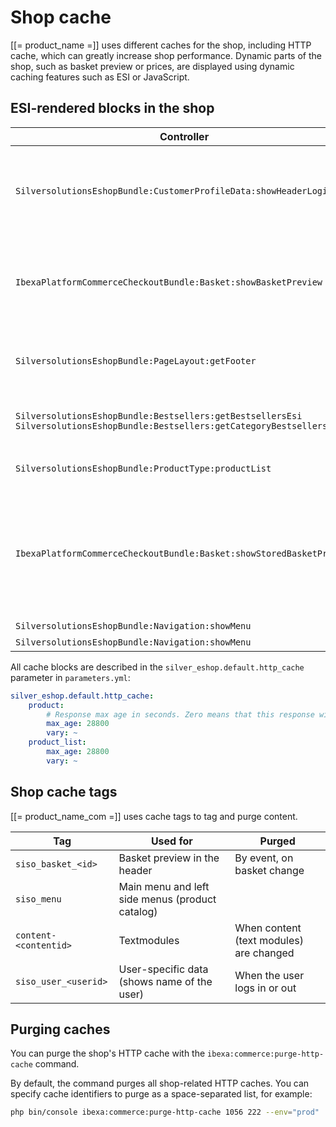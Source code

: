 # Shop cache

[[= product_name =]] uses different caches for the shop, including HTTP cache, which can greatly increase shop performance.
Dynamic parts of the shop, such as basket preview or prices, are displayed using dynamic caching features such as ESI or JavaScript.

## ESI-rendered blocks in the shop

|Controller|Purpose|Cache settings|
|--- |--- |--- |
|`SilversolutionsEshopBundle:CustomerProfileData:showHeaderLogin`|Displays information about the logged-in user in the top part of the page|Purged after login/logout and delegation process|
|`IbexaPlatformCommerceCheckoutBundle:Basket:showBasketPreview`|Displays a short version of the basket in the top part of the page|Purged when basket changes</br>Tags: `siso_basket_<basketid>`</br>`siso_user_<userid>`|
|`SilversolutionsEshopBundle:PageLayout:getFooter`|Footer information shared among all pages|Caching strategy `service_menu`|
|`SilversolutionsEshopBundle:Bestsellers:getBestsellersEsi`</br>`SilversolutionsEshopBundle:Bestsellers:getCategoryBestsellers`|Bestseller box for catalog pages|Caching strategy `product_list`|
|`SilversolutionsEshopBundle:ProductType:productList`|Product type list page|Caching strategy `product_type_children`|
|`IbexaPlatformCommerceCheckoutBundle:Basket:showStoredBasketPreview`|Displays a badge with the number of products in stored comparison or the number of stored baskets|Caching strategy `basket_preview`</br>Purged when basket changes</br>Tags: `siso_basket_<basketid>`|
|`SilversolutionsEshopBundle:Navigation:showMenu`|Left menu|Tag: `siso_menu`|
|`SilversolutionsEshopBundle:Navigation:showMenu`|Main menu|Tag: `siso_menu`|

All cache blocks are described in the `silver_eshop.default.http_cache` parameter in `parameters.yml`:

``` yaml
silver_eshop.default.http_cache:
    product:
        # Response max age in seconds. Zero means that this response will not be cached.
        max_age: 28800
        vary: ~
    product_list:
        max_age: 28800
        vary: ~
```

## Shop cache tags

[[= product_name_com =]] uses cache tags to tag and purge content.

|Tag|Used for|Purged|
|--- |--- |--- |
|`siso_basket_<id>`|Basket preview in the header|By event, on basket change|
|`siso_menu`|Main menu and left side menus (product catalog)||
|`content-<contentid>`|Textmodules|When content (text modules) are changed|
|`siso_user_<userid>`|User-specific data (shows name of the user)|When the user logs in or out|

## Purging caches

You can purge the shop's HTTP cache with the `ibexa:commerce:purge-http-cache` command.

By default, the command purges all shop-related HTTP caches.
You can specify cache identifiers to purge as a space-separated list, for example:

``` bash
php bin/console ibexa:commerce:purge-http-cache 1056 222 --env="prod"
```
